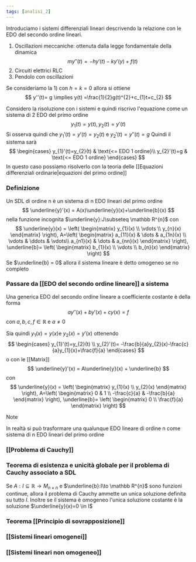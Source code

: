 ```yaml
---
tags: [analisi_2]
---
```

Introduciamo i sistemi differenziali lineari descrivendo la relazione con le EDO del secondo ordine lineari.

1) Oscillazioni meccaniche: ottenuta dalla legge fondamentale della dinamica
$$
my''(t)=-hy'(t)-ky'(y)+f(t) 
$$
2) Circuiti elettrici RLC
3) Pendolo con oscillazioni

Se consideriamo la 1) con $h=k=0$ allora si ottiene
$$
y''(t)= g \implies y(t) =\frac{1}{2}g(t)^{2}+c_{1}t+c_{2}
$$

Considero la risoluzione con i sistemi e quindi riscrivo l'equazione come un sistema di 2 EDO del primo ordine
$$
y_{1}(t)=y(t), y_{2}(t) = y'(t)
$$
Si osserva quindi che $y_{1}'(t) = y'(t)=y_{2}(t)$ e $y_{2}'(t)=y''(t)=g$
Quindi il sistema sarà
$$
\begin{cases}
y_{1}'(t)=y_{2}(t) & \text{<= EDO 1 ordine}\\
y_{2}'(t)=g & \text{<= EDO 1 ordine}
\end{cases}
$$
In questo caso possiamo risolverlo con la teoria delle [[Equazioni differenziali ordinarie|equazioni del primo ordine]]

### Definizione

Un SDL di ordine n è un sistema di n EDO lineari del primo ordine
$$
\underline{y}'(x) = A(x)\underline{y}(x)+\underline{b}(x)
$$
nella funzione incognita $\underline{y}:J\subseteq \mathbb R^{n}$ con 
$$
\underline{y}(x) = 
\left(
\begin{matrix}
y_{1}(x) \\
\vdots \\
y_{n}(x)
\end{matrix}
\right),
A=\left(
\begin{matrix}
a_{11}(x) & \dots & a_{1n}(x) \\
\vdots  & \ddots  & \vdots\\
a_{n1}(x) & \dots  & a_{nn}(x)
\end{matrix}
\right), \underline{b}= 
\left(
\begin{matrix}
b_{1}(x) \\
\vdots \\
b_{n}(x)
\end{matrix}
\right)
$$
Se $\underline{b} = 0$ allora il sistema lineare è detto omogeneo se no completo

### Passare da [[EDO del secondo ordine lineare]] a sistema 

Una generica EDO del secondo ordine lineare a coefficiente costante è della forma
$$
ay''(x)+by'(x)+cy(x)=f
$$
con $a,b,c,f\in\mathbb R$ e $a\neq 0$ 

Sia quindi $y_{1}(x)=y(x)$e $y_{2}(x)=y'(x)$ ottenendo
$$
\begin{cases}
y_{1}'(t)=y_{2}(t) \\
y_{2}'(t)= -\frac{b}{a}y_{2}(x)-\frac{c}{a}y_{1}(x)+\frac{f}{a}
\end{cases}
$$
o con le [[Matrix]]
$$
\underline{y}'(x) = A\underline{y}(x) + \underline{b}
$$
con
$$
\underline{y}(x) = 
\left(
\begin{matrix}
y_{1}(x) \\
y_{2}(x)
\end{matrix}
\right),
A=\left(
\begin{matrix}
0 & 1 \\
-\frac{c}{a} & -\frac{b}{a}
\end{matrix}
\right), \underline{b}= 
\left(
\begin{matrix}
0 \\
\frac{f}{a}
\end{matrix}
\right)
$$
>[!note]
> In realtà si può trasformare una qualunque EDO lineare di ordine n come sistema di n EDO lineari del primo ordine

### [[Problema di Cauchy]]

### Teorema di esistenza e unicità globale per il problema di Cauchy associato a SDL

Se $A:I\subseteq \mathbb R \to M_{n\times n}$ e $\underline{b}:I\to \mathbb R^{n}$ sono funzioni continue, allora il problema di Cauchy ammette un unica soluzione definita su tutto $I$. Inoltre se il sistema è omogeneo l'unica soluzione costante è la soluzione $\underline{y}(x)=0 \in I$

### Teorema [[Principio di sovrapposizione]]

### [[Sistemi lineari omogenei]]
### [[Sistemi lineari non omogeneo]]